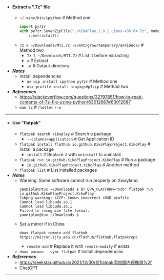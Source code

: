 - #### Extract a ".7z" file
    - `~/.venv/bin/ipython` # Method one
      ```python
      import py7zr
      with py7zr.SevenZipFile("./KikoPlay_1.0.1_Linux-x86_64.7z", mode='r') as z:
          z.extractall()
      ```
    - `7z x ~/Downloads/MTI.7z -o/mnt/grow/temporary/ankiDeck/` # Method two
        - `7z l ~/Downloads/MTI.7z` # List it before extracting
        - `x` # Extract
        - `-o` # Output directory
- ***Notes***
    - Install dependencies
        - `uv pip install ipython py7zr` # Method one
        - `nix profile install nixpkgs#p7zip` # Method two
- ***References***
    - https://stackoverflow.com/questions/32797851/how-to-read-contents-of-7z-file-using-python/63012687#63012687
    - `man 7z` # `/letter` `/-o`
- ---
- #### Use "flatpak" 
    - `flatpak search kikoplay` # Search a package
        - `--columns=application` # Get Application ID
    - `flatpak install flathub io.github.KikoPlayProject.KikoPlay` # Install a package
        - `install` # Replace it with `uninstall` to uninstall
    - `flatpak run io.github.KikoPlayProject.KikoPlay` # Run a package
        - `io.github.KikoPlayProject.KikoPlay` # Another method
    - `flatpak list` # List installed packages
- ***Notes***
    - Warning: Some software cannot run properly on Xwayland.
      ```
      yaoniplan@tux ~/Downloads $ QT_QPA_PLATFORM="xcb" flatpak run io.github.KikoPlayProject.KikoPlay
      libpng warning: iCCP: known incorrect sRGB profile
      Cannot load libcuda.so.1
      Cannot load libcuda.so.1
      Failed to recognize file format.
      yaoniplan@tux ~/Downloads $ 
      ```
    - Set a mirror if in China
      ```
      doas flatpak remote-add flathub https://mirror.sjtu.edu.cn/flathub/flathub.flatpakrepo
      ```
        - `remote-add` # Replace it with `remote-modify` if exists
    - `doas pacman --sync flatpak` # Install dependencies
- ***References***
    - https://seekstar.github.io/2021/12/30/给flatpak添加国内镜像源%2f
    - ChatGPT
- ---
